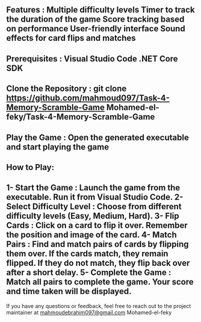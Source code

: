 Features :
Multiple difficulty levels
Timer to track the duration of the game
Score tracking based on performance
User-friendly interface
Sound effects for card flips and matches
-------------------------------------
Prerequisites :
Visual Studio Code
.NET Core SDK 
-------------------------------------
Clone the Repository : 
git clone https://github.com/mahmoud097/Task-4-Memory-Scramble-Game
    Mohamed-el-feky/Task-4-Memory-Scramble-Game
-------------------------------------
Play the Game :
Open the generated executable and start playing the game
-------------------------------------
How to Play:
-----------
1- Start the Game : 
Launch the game from the executable.
Run it from Visual Studio Code.
2- Select Difficulty Level : 
Choose from different difficulty levels (Easy, Medium, Hard).
3- Flip Cards : 
Click on a card to flip it over.
Remember the position and image of the card.
4- Match Pairs : 
Find and match pairs of cards by flipping them over. 
If the cards match, they remain flipped. 
If they do not match, they flip back over after a short delay.
5- Complete the Game : 
Match all pairs to complete the game.
Your score and time taken will be displayed.
----------------------------------------
If you have any questions or feedback, feel free to reach out to the project maintainer at 
mahmoudebrahim097@gmail.com 
Mohamed-el-feky

